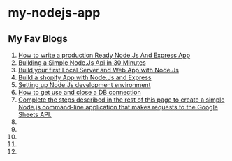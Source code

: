 # my-nodejs-app

## My Fav Blogs
1. [How to write a production Ready Node.Js And Express App](https://medium.freecodecamp.org/how-to-write-a-production-ready-node-and-express-app-f214f0b17d8c)
2. [Building a Simple Node.Js Api in 30 Minutes](https://medium.freecodecamp.org/building-a-simple-node-js-api-in-under-30-minutes-a07ea9e390d2)
3. [Build your first Local Server and Web App with Node.Js](https://hackernoon.com/build-your-first-local-server-and-web-app-with-node-js-5a5d9e00aff0)
4. [Build a shopify App with Node.Js and Express](https://help.shopify.com/en/api/tutorials/build-a-shopify-app-with-node-and-express)
5. [Setting up Node.Js development environment](https://developer.mozilla.org/en-US/docs/Learn/Server-side/Express_Nodejs/development_environment)
6. [How to get use and close a DB connection](https://dzone.com/articles/how-to-get-use-and-close-a-db-connection-using-var)
7. [Complete the steps described in the rest of this page to create a simple Node.js command-line application that makes requests to the Google Sheets API.](https://developers.google.com/sheets/api/quickstart/nodejs)
8. []()
9. []()
10. []()
11. []()
12. []()

